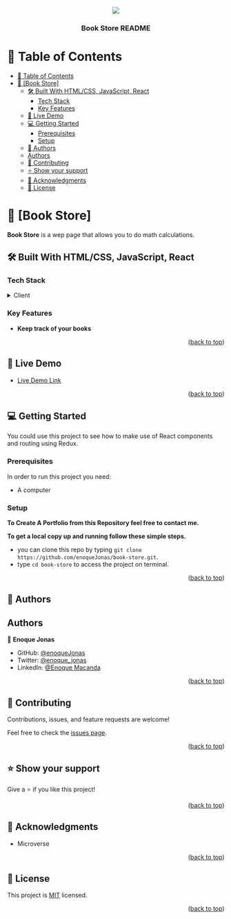 <a name="readme-top"></a>

<div align="center">

  ![](https://img.shields.io/badge/Microverse-blueviolet)

  <h3><b>Book Store README</b></h3>

</div>

<!-- TABLE OF CONTENTS -->

# 📗 Table of Contents

- [📗 Table of Contents](#-table-of-contents)
- [📖 \[Book Store\] ](#-book-store-)
  - [🛠 Built With  HTML/CSS, JavaScript, React](#-built-with--htmlcss-javascript-react)
    - [Tech Stack ](#tech-stack-)
    - [Key Features ](#key-features-)
  - [🚀 Live Demo ](#-live-demo-)
  - [💻 Getting Started ](#-getting-started-)
    - [Prerequisites](#prerequisites)
    - [Setup](#setup)
  - [👥 Authors ](#-authors-)
  - [Authors](#authors)
  - [🤝 Contributing ](#-contributing-)
  - [⭐️ Show your support ](#️-show-your-support-)
  - [🙏 Acknowledgments ](#-acknowledgments-)
  - [📝 License ](#-license-)

<!-- PROJECT DESCRIPTION -->

# 📖 [Book Store] <a name="about-project"></a>

**Book Store** is a wep page that allows you to do math calculations.

## 🛠 Built With <a name="built-with"> HTML/CSS, JavaScript, React</a>

### Tech Stack <a name="tech-stack"></a>

<details>
  <summary>Client</summary>
  <ul>
    <li><a href="https://developer.mozilla.org/en-US/docs/Web/JavaScript">JavaScript</a></li>
    <li><a href="https://reactjs.org/docs/getting-started.html">React</a></li>
  </ul>
</details>

<!-- Features -->

### Key Features <a name="key-features"></a>

- **Keep track of your books**

<p align="right">(<a href="#readme-top">back to top</a>)</p>

<!-- LIVE DEMO -->

## 🚀 Live Demo <a name="live-demo"></a>

- [Live Demo Link](https://github.com/enoqueJonas/match_magicians)

<p align="right">(<a href="#readme-top">back to top</a>)</p>

<!-- GETTING STARTED -->

## 💻 Getting Started <a name="getting-started"></a>

You could use this project to see how to make use of React components and routing using Redux.

### Prerequisites

In order to run this project you need:

- A computer

### Setup

**To Create A Portfolio from this Repository feel free to contact me.**

**To get a local copy up and running follow these simple steps.**
- you can clone this repo by typing `git clone https://github.com/enoqueJonas/book-store.git`.
- type `cd book-store` to access the project on terminal.

<p align="right">(<a href="#readme-top">back to top</a>)</p>

<!-- AUTHORS -->

## 👥 Authors <a name="authors"></a>

## Authors
👤 **Enoque Jonas**

- GitHub: [@enoqueJonas](https://github.com/enoqueJonas)
- Twitter: [@enoque_jonas](https://twitter.com/enoque_jonas)
- LinkedIn: [@Enoque Macanda](https://www.linkedin.com/mwlite/in/enoque-macanda) 

<p align="right">(<a href="#readme-top">back to top</a>)</p>

<!-- CONTRIBUTING -->

## 🤝 Contributing <a name="contributing"></a>

Contributions, issues, and feature requests are welcome!

Feel free to check the [issues page](../../issues/).

<p align="right">(<a href="#readme-top">back to top</a>)</p>

<!-- SUPPORT -->

## ⭐️ Show your support <a name="support"></a>

Give a ⭐️ if you like this project!

<p align="right">(<a href="#readme-top">back to top</a>)</p>

<!-- ACKNOWLEDGEMENTS -->

## 🙏 Acknowledgments <a name="acknowledgements"></a>

- Microverse

<p align="right">(<a href="#readme-top">back to top</a>)</p>

<!-- LICENSE -->

## 📝 License <a name="license"></a>

This project is [MIT](./LICENSE) licensed.

<p align="right">(<a href="#readme-top">back to top</a>)</p>